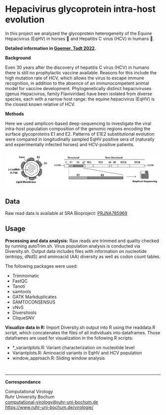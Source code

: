 #  Hepacivirus glycoprotein intra-host evolution
In this project we analyzed the glycoprotein heterogeneity of the Equine Hepacivirus (EqHV) in horses :racehorse: and Hepatitis C virus (HCV) in humans :standing_person:.


**Detailed information in [Goemer, Todt 2022](https://pages.github.com/).**


**Background**

Even 30 years after the discovery of hepatitis C virus (HCV) in humans there is still no prophylactic vaccine available. Reasons for this include the high mutation rate of HCV, which allows the virus to escape immune recognition, in addition to the absence of an immunocompetent animal model for vaccine development. Phylogenetically distinct hepaciviruses (genus Hepacivirus, family Flaviviridae) have been isolated from diverse species, each with a narrow host range: the equine hepacivirus (EqHV) is the closest known relative of HCV.

**Methods**

Here we used amplicon-based deep-sequencing to investigate the viral intra-host population composition of the genomic regions encoding the surface glycoproteins E1 and E2. Patterns of E1E2 substitutional evolution were compared in longitudinally sampled EqHV positive sera of (naturally and experimentally infected horses) and HCV-positive patients. 





![AmpliconSeq](images/AmpliconSeq.png)











## Data
Raw read data is available at SRA Bioproject: [PRJNA785969](http://www.ncbi.nlm.nih.gov/bioproject/785969)


## Usage
**Processing and data analysis:**
Raw reads are trimmed and quality checked by running autoTrim.sh. Virus population analysis is conducted via Diversity.sh. Output data includes files with information on nucleotide (entropy, dNdS) and aminoacid (AA) diversity as well as codon count tables.

The following packages were used:
- Trimmomatic
- FastQC
- Tanoti
- samtools
- GATK Markduplicates
- SAMTOCONSENSUS
- vNvS
- Diversitools
- CliqueSNV


**Visualize data in R:**
Import Diversity.sh output into R using the readdata.R script, which concatenates the files of all individuals into dataframes.
Those dataframes are used for visualization in the following R scripts: 
- *_variantplots.R: Variant characterization on nucleotide level
- Variantplots.R: Aminoacid variants in EqHV and HCV population
- window_approach.R: Sliding window analysis


</br>

---
**Correspondance**

Computational Virology </br>
Ruhr University Bochum </br>
computational-virology@ruhr-uni-bochum.de </br>
https://www.ruhr-uni-bochum.de/virologie/ </br>
